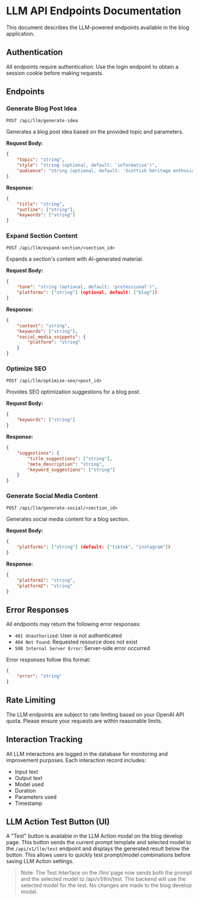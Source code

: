 # LLM API Endpoints Documentation

This document describes the LLM-powered endpoints available in the blog application.

## Authentication

All endpoints require authentication. Use the login endpoint to obtain a session cookie before making requests.

## Endpoints

### Generate Blog Post Idea
`POST /api/llm/generate-idea`

Generates a blog post idea based on the provided topic and parameters.

**Request Body:**
```json
{
    "topic": "string",
    "style": "string (optional, default: 'informative')",
    "audience": "string (optional, default: 'Scottish heritage enthusiasts')"
}
```

**Response:**
```json
{
    "title": "string",
    "outline": ["string"],
    "keywords": ["string"]
}
```

### Expand Section Content
`POST /api/llm/expand-section/<section_id>`

Expands a section's content with AI-generated material.

**Request Body:**
```json
{
    "tone": "string (optional, default: 'professional')",
    "platforms": ["string"] (optional, default: ["blog"])
}
```

**Response:**
```json
{
    "content": "string",
    "keywords": ["string"],
    "social_media_snippets": {
        "platform": "string"
    }
}
```

### Optimize SEO
`POST /api/llm/optimize-seo/<post_id>`

Provides SEO optimization suggestions for a blog post.

**Request Body:**
```json
{
    "keywords": ["string"]
}
```

**Response:**
```json
{
    "suggestions": {
        "title_suggestions": ["string"],
        "meta_description": "string",
        "keyword_suggestions": ["string"]
    }
}
```

### Generate Social Media Content
`POST /api/llm/generate-social/<section_id>`

Generates social media content for a blog section.

**Request Body:**
```json
{
    "platforms": ["string"] (default: ["tiktok", "instagram"])
}
```

**Response:**
```json
{
    "platform1": "string",
    "platform2": "string"
}
```

## Error Responses

All endpoints may return the following error responses:

- `401 Unauthorized`: User is not authenticated
- `404 Not Found`: Requested resource does not exist
- `500 Internal Server Error`: Server-side error occurred

Error responses follow this format:
```json
{
    "error": "string"
}
```

## Rate Limiting

The LLM endpoints are subject to rate limiting based on your OpenAI API quota. Please ensure your requests are within reasonable limits.

## Interaction Tracking

All LLM interactions are logged in the database for monitoring and improvement purposes. Each interaction record includes:
- Input text
- Output text
- Model used
- Duration
- Parameters used
- Timestamp 

## LLM Action Test Button (UI)

A "Test" button is available in the LLM Action modal on the blog develop page. This button sends the current prompt template and selected model to the `/api/v1/llm/test` endpoint and displays the generated result below the button. This allows users to quickly test prompt/model combinations before saving LLM Action settings.

> Note: The Test Interface on the /llm/ page now sends both the prompt and the selected model to /api/v1/llm/test. The backend will use the selected model for the test. No changes are made to the blog develop modal. 